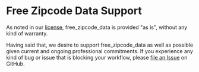 # Free Zipcode Data Support

As noted in our [license](LICENSE.md), free_zipcode_data is provided "as is", without any kind of warranty.

Having said that, we desire to support free_zipcode_data as well as possible given current and ongoing professional commitments. If you experience any kind of bug or issue that is blocking your workflow, please [file an Issue](https://github.com/midwire/free_zipcode_data/issues/new) on GitHub.

